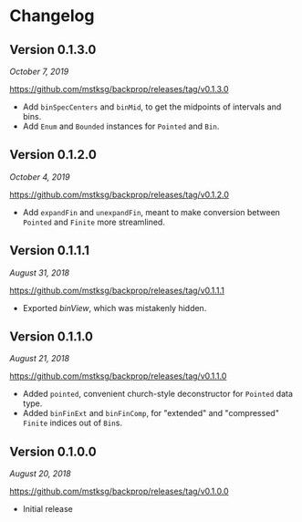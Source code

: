 # Changelog

Version 0.1.3.0
---------------

*October 7, 2019*

<https://github.com/mstksg/backprop/releases/tag/v0.1.3.0>

*   Add `binSpecCenters` and `binMid`, to get the midpoints of intervals and
    bins.
*   Add `Enum` and `Bounded` instances for `Pointed` and `Bin`.

Version 0.1.2.0
---------------

*October 4, 2019*

<https://github.com/mstksg/backprop/releases/tag/v0.1.2.0>

*   Add `expandFin` and `unexpandFin`, meant to make conversion between
    `Pointed` and `Finite` more streamlined.

Version 0.1.1.1
---------------

*August 31, 2018*

<https://github.com/mstksg/backprop/releases/tag/v0.1.1.1>

*   Exported *binView*, which was mistakenly hidden.

Version 0.1.1.0
---------------

*August 21, 2018*

<https://github.com/mstksg/backprop/releases/tag/v0.1.1.0>

*   Added `pointed`, convenient church-style deconstructor for `Pointed` data
    type.
*   Added `binFinExt` and `binFinComp`, for "extended" and "compressed"
    `Finite` indices out of `Bin`s.

Version 0.1.0.0
---------------

*August 20, 2018*

<https://github.com/mstksg/backprop/releases/tag/v0.1.0.0>

*   Initial release

